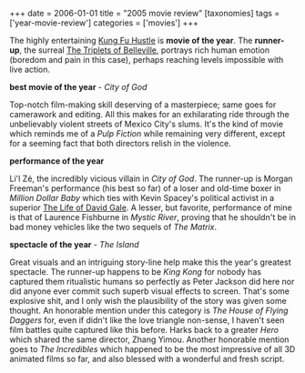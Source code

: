 +++
date = 2006-01-01
title = "2005 movie review"
[taxonomies]
tags = ['year-movie-review']
categories = ['movies']
+++

The highly entertaining [Kung Fu Hustle] is **movie of the year**. The
**runner-up**, the surreal [The Triplets of Belleville], portrays rich
human emotion (boredom and pain in this case), perhaps reaching levels
impossible with live action.

**best movie of the year** - *City of God*

Top-notch film-making skill deserving of a masterpiece; same goes for
camerawork and editing. All this makes for an exhilarating ride through
the unbelievably violent streets of Mexico City's slums. It's the kind
of movie which reminds me of a *Pulp Fiction* while remaining very
different, except for a seeming fact that both directors relish in the
violence.

**performance of the year**

Li'l Zé, the incredibly vicious villain in *City of God*. The runner-up
is Morgan Freeman's performance (his best so far) of a loser and
old-time boxer in *Million Dollar Baby* which ties with Kevin Spacey's
political activist in a superior [The Life of David Gale]. A lesser, but
favorite, performance of mine is that of Laurence Fishburne in *Mystic
River*, proving that he shouldn't be in bad money vehicles like the two
sequels of *The Matrix*.

**spectacle of the year** - *The Island*

Great visuals and an intriguing story-line help make this the year's
greatest spectacle. The runner-up happens to be *King Kong* for nobody
has captured them ritualistic humans so perfectly as Peter Jackson did
here nor did anyone ever commit such superb visual effects to screen.
That's some explosive shit, and I only wish the plausibility of the
story was given some thought. An honorable mention under this category
is *The House of Flying Daggers* for, even if didn't like the love
triangle non-sense, I haven't seen film battles quite captured like
this before. Harks back to a greater *Hero* which shared the same
director, Zhang Yimou. Another honorable mention goes to *The
Incredibles* which happened to be the most impressive of all 3D animated
films so far, and also blessed with a wonderful and fresh script.

  [Kung Fu Hustle]: @/kung-fu-hustle-2004.md
  [The Triplets of Belleville]: @/the-triplets-of-belleville-2003.md
  [The Life of David Gale]: @/the-life-of-david-gale.md
